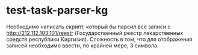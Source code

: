 # test-task-parser-kg
Необходимо написать скрипт, который бы парсил все записи с http://212.112.103.101/reestr (Государственный реестр лекарственных средств республики Киргизия). Сложность в том, что для отображения записей необходимо ввести, по крайней мере, 3 символа.
